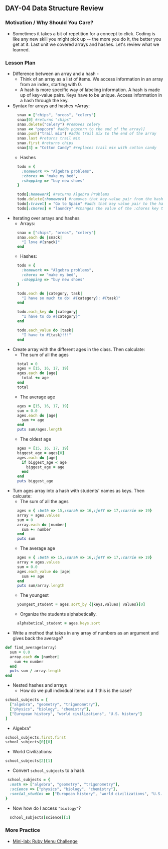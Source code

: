## DAY-04 Data Structure Review

### Motivation / Why Should You Care?
+ Sometimes it takes a bit of repetition for a concept to click. Coding is like any new skill you might pick up -- the more you do it, the better you get at it. Last unit we covered arrays and hashes. Let's review what we learned.

### Lesson Plan
+ Difference between an array and a hash - 
  * Think of an array as a list of items. We access information in an array from an index, starting with 0.
  * A hash is more specific way of labeling information. A hash is made up of key-value pairs. Keys have to be unique. Access information in a hash through the key.
+ Syntax for arrays and hashes
  *Array:
  ```ruby
    snax = ["chips", "oreos", "celery"]
    snax[0] #returns "chips"
    snax.delete("celery") #removes celery
    snax << "popcorn" #adds popcorn to the end of the array)]
    snax.push("trail mix") #adds trail mix to the end of the array
    snax.last #returns trail mix
    snax.first #returns chips
    snax[3] = "Cotton Candy" #replaces trail mix with cotton candy
  ```
  * Hashes
  ```Ruby
    todo = {
      :homework => "Algebra problems",
      :chores => "make my bed",
      :shopping => "buy new shoes"
    }

    todo[:homework] #returns Algebra Problems
    todo.delete(:homework) #removes that key-value pair from the hash
    todo[:travel] = "Go to Spain" #adds that key value pair to the hash
    todo[:chores] = "laundry" #changes the value of the :chores key to laundry
  ```
+ Iterating over arrays and hashes
  * Arrays:
  ```ruby
    snax = ["chips", "oreos", "celery"]
    snax.each do |snack|
      "I love #{snack}"
    end
  ```
  * Hashes:
  ```ruby
    todo = {
      :homework => "Algebra problems",
      :chores => "make my bed",
      :shopping => "buy new shoes"
    }

    todo.each do |category, task|
      "I have so much to do! #{category}: #{task}"
    end

    todo.each_key do |category|
      "I have to do #{category}"
    end

    todo.each_value do |task|
      "I have to #{task}!!!"
    end
  ```
+ Create array with the different ages in the class. Then calculate:
  + The sum of all the ages
  ```ruby
    total = 0
    ages = [15, 16, 17, 19]
    ages.each do |age|
      total += age
    end
    total
  ```
  + The average age
  ```ruby
    ages = [15, 16, 17, 19]
    sum = 0.0
    ages.each do |age|
      sum += age
    end
    puts sum/ages.length
  ```
  + The oldest age
  ```ruby
    ages = [15, 16, 17, 19]
    biggest_age = ages[0]
    ages.each do |age|
      if biggest_age < age
        biggest_age = age
      end
    end
    puts biggest_age
  ```
+ Turn ages array into a hash with students' names as keys. Then calcuate:
  + The sum of all the ages
  ```ruby
    ages = { :beth => 15,:sarah => 16,:jeff => 17,:carrie => 19}
    array = ages.values
    sum = 0
    array.each do |number|
      sum += number
    end
    puts sum
  ```
  + The average age
  ```ruby
    ages = { :beth => 15,:sarah => 16,:jeff => 17,:carrie => 19}
    array = ages.values
    sum = 0.0
    ages.each_value do |age|
      sum += age
    end
    puts sum/array.length
  ```
  + The youngest
  ```ruby
    youngest_student = ages.sort_by {|keys,values| values}[0]
  ```
  + Organize the students alphabetically.
  ```ruby
    alphabetical_student = ages.keys.sort
  ```
+ Write a method that takes in any array of numbers as an argument and gives back the average?

```ruby
def find_average(array)
  sum = 0.0
  array.each do |number|
    sum += number
  end
  puts sum / array.length
end
```
+ Nested hashes and arrays
  + How do we pull individual items out if this is the case?
```ruby
school_subjects = [
  ["algebra", "geometry", "trigonometry"],
  ["physics", "biology", "chemistry"],
  ["European history", "world civilizations", "U.S. history"]
]
```
  * Algebra"
  ```ruby
  school_subjects.first.first
  school_subjects[0][0]
  ```
  * World Civilizations:
  ```ruby
  school_subjects[2][1]
  ```
  + Convert `school_subjects` to a hash.
```ruby
 school_subjects = {
  :math => ["algebra", "geometry", "trigonometry"],
  :science => ["physics", "biology", "chemistry"],
  :social_studies => ["European history", "world civilizations", "U.S. history"]
}
```
  + Now how do I access `"biology"`?
  ```ruby
    school_subjects[science][1]
  ```
### More Practice
+ [Mini-lab: Ruby Menu Challenge](https://github.com/learn-co-curriculum/hs-ruby-menu-challenge)